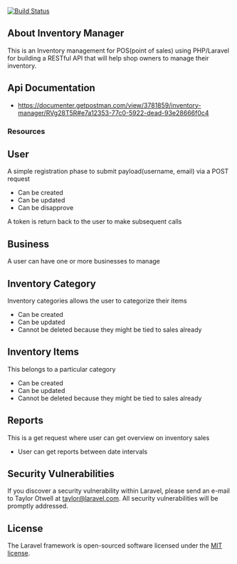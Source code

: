 [![Build Status](https://travis-ci.org/andela-tolotin/inventory-manager.svg?branch=master)](https://travis-ci.org/andela-tolotin/inventory-manager)

## About Inventory Manager

This is an Inventory management for POS(point of sales) using PHP/Laravel for building a RESTful API that will help shop owners to manage their inventory.

## Api Documentation
- https://documenter.getpostman.com/view/3781859/inventory-manager/RVg28T5R#e7a12353-77c0-5922-dead-93e28666f0c4

### Resources

## User

A simple registration phase to submit payload(username, email) via a POST request

- Can be created
- Can be updated
- Can be disapprove

A token is return back to the user to make subsequent calls

## Business
A user can have one or more businesses to manage

## Inventory Category
Inventory categories allows the user to categorize their items

- Can be created
- Can be updated
- Cannot be deleted because they might be tied to sales already

## Inventory Items 
This belongs to a particular category

- Can be created
- Can be updated
- Cannot be deleted because they might be tied to sales already

## Reports

This is a get request where user can get overview on inventory sales

- User can get reports between date intervals

## Security Vulnerabilities

If you discover a security vulnerability within Laravel, please send an e-mail to Taylor Otwell at taylor@laravel.com. All security vulnerabilities will be promptly addressed.

## License

The Laravel framework is open-sourced software licensed under the [MIT license](http://opensource.org/licenses/MIT).
